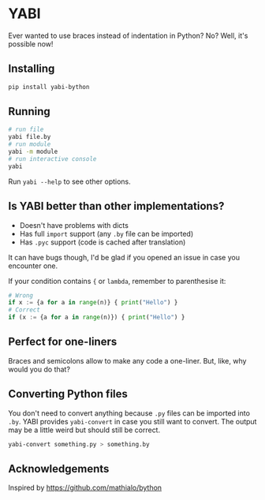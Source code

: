 # YABI

Ever wanted to use braces instead of indentation in Python? No? Well, it's possible now!

## Installing

```bash
pip install yabi-bython
```

## Running

```bash
# run file
yabi file.by
# run module
yabi -m module
# run interactive console
yabi
```

Run `yabi --help` to see other options.

## Is YABI better than other implementations?

- Doesn't have problems with dicts
- Has full `import` support (any `.by` file can be imported)
- Has `.pyc` support (code is cached after translation)

It can have bugs though, I'd be glad if you opened an issue in case you encounter one.

If your condition contains `{` or `lambda`, remember to parenthesise it:
```python
# Wrong
if x := {a for a in range(n)} { print("Hello") }
# Correct
if (x := {a for a in range(n)}) { print("Hello") }
```

## Perfect for one-liners

Braces and semicolons allow to make any code a one-liner.
But, like, why would you do that?

## Converting Python files

You don't need to convert anything because `.py` files can be imported into `.by`.
YABI provides `yabi-convert` in case you still want to convert.
The output may be a little weird but should still be correct.

```bash
yabi-convert something.py > something.by
```

## Acknowledgements

Inspired by https://github.com/mathialo/bython
